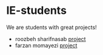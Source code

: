 # IE-students

We are students with great projects!

- roozbeh sharifnasab [project](https://github.com/rsharifnasab/os_project)
- farzan  momayezi    [project](https://github.com/Farzan-lab/brain-tumors-detection)
